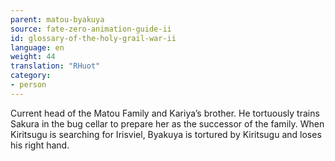 ```yaml
---
parent: matou-byakuya
source: fate-zero-animation-guide-ii
id: glossary-of-the-holy-grail-war-ii
language: en
weight: 44
translation: "RHuot"
category:
- person
---
```


Current head of the Matou Family and Kariya’s brother. He tortuously trains Sakura in the bug cellar to prepare her as the successor of the family. When Kiritsugu is searching for Irisviel, Byakuya is tortured by Kiritsugu and loses his right hand.
